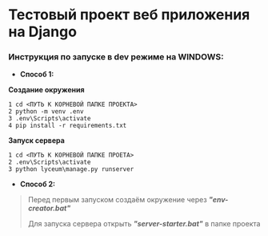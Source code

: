 # Тестовый проект веб приложения на Django
### Инструкция по запуске в dev режиме на WINDOWS:

* **Способ 1:**

**Создание окружения**
```
1 cd <ПУТЬ К КОРНЕВОЙ ПАПКЕ ПРОЕКТА>
2 python -m venv .env
3 .env\Scripts\activate
4 pip install -r requirements.txt
```

**Запуск сервера**
```
1 cd <ПУТЬ К КОРНЕВОЙ ПАПКЕ ПРОЕТА>
2 .env\Scripts\activate
3 python lyceum\manage.py runserver
```
* **Способ 2:**
> Перед первым запуском создаём окружение через ***"env-creator.bat"***
>
> Для запуска сервера открыть ***"server-starter.bat"*** в папке проекта
